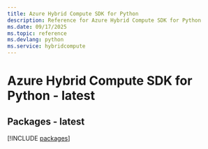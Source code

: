 ```yaml
---
title: Azure Hybrid Compute SDK for Python
description: Reference for Azure Hybrid Compute SDK for Python
ms.date: 09/17/2025
ms.topic: reference
ms.devlang: python
ms.service: hybridcompute
---
```

# Azure Hybrid Compute SDK for Python - latest
## Packages - latest
[!INCLUDE [packages](hybrid-compute-index.md)]